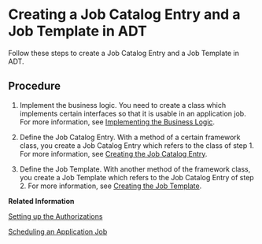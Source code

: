 <!-- copycca9cc911e8c41178afd9445f1cc45b1 -->

# Creating a Job Catalog Entry and a Job Template in ADT

Follow these steps to create a Job Catalog Entry and a Job Template in ADT.



<a name="copycca9cc911e8c41178afd9445f1cc45b1__steps"/>

## Procedure

1.  Implement the business logic. You need to create a class which implements certain interfaces so that it is usable in an application job. For more information, see [Implementing the Business Logic](../50-administration-and-ops/Implementing_the_Business_Logic_99dcde1.md).

2.  Define the Job Catalog Entry. With a method of a certain framework class, you create a Job Catalog Entry which refers to the class of step 1. For more information, see [Creating the Job Catalog Entry](../50-administration-and-ops/Creating_the_Job_Catalog_Entry_1cff59e.md).

3.  Define the Job Template. With another method of the framework class, you create a Job Template which refers to the Job Catalog Entry of step 2. For more information, see [Creating the Job Template](../50-administration-and-ops/Creating_the_Job_Template_1f04ad2.md).


**Related Information**  


[Setting up the Authorizations](../50-administration-and-ops/Setting_up_the_Authorizations_bb559a5.md "Some further activities in ADT and in the administrator’s launchpad are necessary to be able to schedule the job template in the Fiori app Application Jobs.")

[Scheduling an Application Job](../50-administration-and-ops/Scheduling_an_Application_Job_147d689.md "Find out how to schedule an Application Job.")

